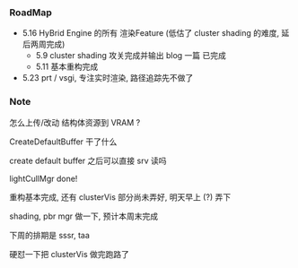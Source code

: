 ### RoadMap

* 5.16 HyBrid Engine 的所有 渲染Feature (低估了 cluster shading 的难度, 延后两周完成)
  * 5.9 cluster shading 攻关完成并输出 blog 一篇 已完成
  * 5.11 基本重构完成 
* 5.23 prt / vsgi, 专注实时渲染, 路径追踪先不做了

### Note

怎么上传/改动 结构体资源到 VRAM ?

CreateDefaultBuffer 干了什么

create default buffer 之后可以直接 srv 读吗

lightCullMgr done!

重构基本完成, 还有 clusterVis 部分尚未弄好, 明天早上 (?) 弄下

shading, pbr mgr 做一下, 预计本周末完成

下周的排期是 sssr, taa

硬怼一下把 clusterVis 做完跑路了




